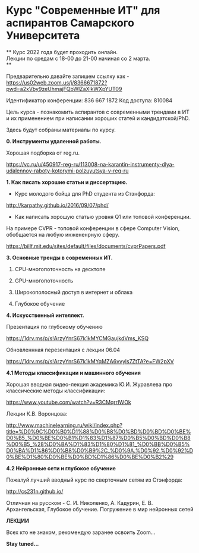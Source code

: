 # Курс "Современные ИТ" для аспирантов  Самарского Университета

**
Курс 2022 года будет проходить онлайн.  
Лекции по средам с 18-00 до 21-00 начиная со 2 марта.  
**  

Предварительно давайте запишем ссылку как -
https://us02web.zoom.us/j/8366671872?pwd=a2xVby9zeUhmajFQbWlZaXlkWXpYUT09

Идентификатор конференции: 836 667 1872
Код доступа: 810084


Цель курса - познакомить аспирантов с современными трендами в ИТ и их применением при написании хороших статей и кандидатской/PhD.

Здесь будут собраны материалы по курсу.

**0. Инструменты удаленной работы.**

Хорошая подборка от reg.ru.

https://vc.ru/u/450917-reg-ru/113008-na-karantin-instrumenty-dlya-udalennoy-raboty-kotorymi-polzuyutsya-v-reg-ru


**1. Как писать хорошие статьи и диссертацию.**

- Курс молодого бойца для PhD студента из Стэнфорда:

http://karpathy.github.io/2016/09/07/phd/

- Как написать хорошую статью уровня Q1 или топовой конференции.

На примере CVPR - топовой конференции в сфере Computer Vision, обобщается на любую инжененрную сферу.

https://billf.mit.edu/sites/default/files/documents/cvprPapers.pdf


**3. Основные тренды в современных ИТ.**

1. CPU-многопоточность на десктопе

2. GPU-многопоточность

3. Широкополосный доступ в интернет и облака

4. Глубокое обучение


**4. Искусственный интеллект.**

Презентация по глубокому обучению

https://1drv.ms/p/s!ArzyYnrS67k1kMYCMGaujkdVms_KSQ

Обновленнная перезентация с лекции 06.04
  
https://1drv.ms/p/s!ArzyYnrS67k1kMYqMZA6vvyls7ZtTA?e=FW2pXV

**4.1 Методы классификации и машинного обучения**

Хорошая вводная видео-лекция академика Ю.И. Журавлева про классические методы классификации:

https://www.youtube.com/watch?v=R3CMqrrIWOk

Лекции К.В. Воронцова:

http://www.machinelearning.ru/wiki/index.php?title=%D0%9C%D0%B0%D1%88%D0%B8%D0%BD%D0%BD%D0%BE%D0%B5_%D0%BE%D0%B1%D1%83%D1%87%D0%B5%D0%BD%D0%B8%D0%B5_%28%D0%BA%D1%83%D1%80%D1%81_%D0%BB%D0%B5%D0%BA%D1%86%D0%B8%D0%B9%2C_%D0%9A.%D0%92.%D0%92%D0%BE%D1%80%D0%BE%D0%BD%D1%86%D0%BE%D0%B2%29

**4.2 Нейронные сети и глубокое обучение**

Пожалуй лучший вводный курс по сверточным сетям из Стэнфорда:

http://cs231n.github.io/ 

Отличная на русском - 
С. И. Николенко, А. Кадурин, Е. В. Архангельская, Глубокое обучение. Погружение в мир нейронных сетей


**ЛЕКЦИИ**


Всех кто не знаком, рекомендую заранее освоить Zoom...


**Stay tuned...**

